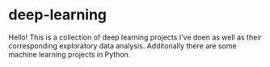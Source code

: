# deep-learning
Hello!
This is a collection of deep learning projects I've doen as well as their corresponding exploratory data analysis. Additonally there are some machine learning projects in Python. 
